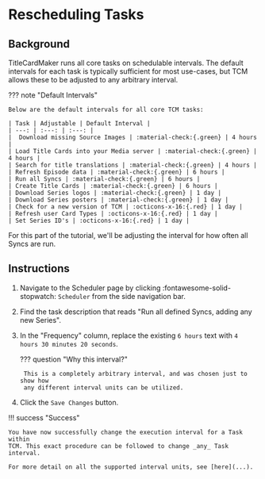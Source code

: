 # Rescheduling Tasks

## Background

TitleCardMaker runs all core tasks on schedulable intervals. The default
intervals for each task is typically sufficient for most use-cases, but TCM
allows these to be adjusted to any arbitrary interval.

??? note "Default Intervals"

    Below are the default intervals for all core TCM tasks:

    | Task | Adjustable | Default Interval |
    | ---: | :---: | :---: |
    |  Download missing Source Images | :material-check:{.green} | 4 hours |
    | Load Title Cards into your Media server | :material-check:{.green} | 4 hours |
    | Search for title translations | :material-check:{.green} | 4 hours |
    | Refresh Episode data | :material-check:{.green} | 6 hours |
    | Run all Syncs | :material-check:{.green} | 6 hours |
    | Create Title Cards | :material-check:{.green} | 6 hours |
    | Download Series logos | :material-check:{.green} | 1 day |
    | Download Series posters | :material-check:{.green} | 1 day |
    | Check for a new version of TCM | :octicons-x-16:{.red} | 1 day |
    | Refresh user Card Types | :octicons-x-16:{.red} | 1 day |
    | Set Series ID's | :octicons-x-16:{.red} | 1 day |

For this part of the tutorial, we'll be adjusting the interval for how often
all Syncs are run. 

## Instructions

1. Navigate to the Scheduler page by clicking :fontawesome-solid-stopwatch:
`Scheduler` from the side navigation bar.

2. Find the task description that reads "Run all defined Syncs, adding any new
Series".

3. In the "Frequency" column, replace the existing `6 hours` text with
`4 hours 30 minutes 20 seconds`.

    ??? question "Why this interval?"

        This is a completely arbitrary interval, and was chosen just to show how
        any different interval units can be utilized.

4. Click the `Save Changes` button.

!!! success "Success"

    You have now successfully change the execution interval for a Task within
    TCM. This exact procedure can be followed to change _any_ Task interval.

    For more detail on all the supported interval units, see [here](...).